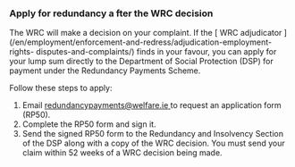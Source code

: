 ###  **Apply for redundancy a** fter the WRC decision

The WRC will make a decision on your complaint. If the [ WRC adjudicator
](/en/employment/enforcement-and-redress/adjudication-employment-rights-
disputes-and-complaints/) finds in your favour, you can apply for your lump
sum directly to the Department of Social Protection (DSP) for payment under
the Redundancy Payments Scheme.

Follow these steps to apply:

  1. Email [ redundancypayments@welfare.ie ](mailto:redundancypayments@welfare.ie) to request an application form (RP50). 
  2. Complete the RP50 form and sign it. 
  3. Send the signed RP50 form to the Redundancy and Insolvency Section of the DSP along with a copy of the WRC decision. You must send your claim within 52 weeks of a WRC decision being made. 
